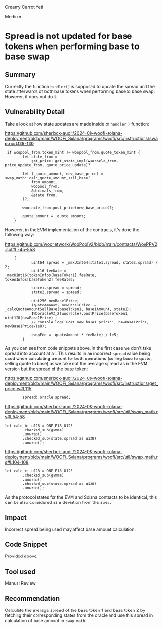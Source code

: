Creamy Carrot Yeti

Medium

# Spread is not updated for base tokens when performing base to base swap

## Summary

Currently the function `handler()` is supposed to update the spread and the state afterwards of both base tokens when performing base to base swap. However, it does not do it.

## Vulnerability Detail

Take a look at how state updates are made inside of `handler()` function:

https://github.com/sherlock-audit/2024-08-woofi-solana-deployment/blob/main/WOOFi_Solana/programs/woofi/src/instructions/swap.rs#L135-139
```solidity
 if woopool_from.token_mint != woopool_from.quote_token_mint {
        let state_from =
            get_price::get_state_impl(wooracle_from, price_update_from, quote_price_update)?;

        let (_quote_amount, new_base_price) = swap_math::calc_quote_amount_sell_base(
            from_amount,
            woopool_from,
            &decimals_from,
            &state_from,
        )?;

        wooracle_from.post_price(new_base_price)?;

        quote_amount = _quote_amount;
    }
```

However, in the EVM implementation of the contracts, it's done the following way:

https://github.com/woonetwork/WooPoolV2/blob/main/contracts/WooPPV2.sol#L545-558
```solidity
    {
            uint64 spread = _maxUInt64(state1.spread, state2.spread) / 2;
            uint16 feeRate = _maxUInt16(tokenInfos[baseToken1].feeRate, tokenInfos[baseToken2].feeRate);

            state1.spread = spread;
            state2.spread = spread;

            uint256 newBase1Price;
            (quoteAmount, newBase1Price) = _calcQuoteAmountSellBase(baseToken1, base1Amount, state1);
            IWooracleV2_2(wooracle).postPrice(baseToken1, uint128(newBase1Price));
            // console.log('Post new base1 price:', newBase1Price, newBase1Price/1e8);

            swapFee = (quoteAmount * feeRate) / 1e5;
        }
```

As you can see from code snippets above, in the first case we don't take spread into account at all. This results in an incorrect `spread` value being used when calculating amount for both operations (selling base to quote, selling quote to base) as we take not the average spread as in the EVM version but the spread of the base token:

https://github.com/sherlock-audit/2024-08-woofi-solana-deployment/blob/main/WOOFi_Solana/programs/woofi/src/instructions/get_price.rs#L115
```solidity
        spread: oracle.spread;
```

https://github.com/sherlock-audit/2024-08-woofi-solana-deployment/blob/main/WOOFi_Solana/programs/woofi/src/util/swap_math.rs#L54-58
```solidity
let calc_b: u128 = ONE_E18_U128
        .checked_sub(gamma)
        .unwrap()
        .checked_sub(state.spread as u128)
        .unwrap();

```

https://github.com/sherlock-audit/2024-08-woofi-solana-deployment/blob/main/WOOFi_Solana/programs/woofi/src/util/swap_math.rs#L104-108

```solidity
let calc_c: u128 = ONE_E18_U128
        .checked_sub(gamma)
        .unwrap()
        .checked_sub(state.spread as u128)
        .unwrap();
```

As the protocol states for the EVM and Solana contracts to be identical, this can be also considered as a deviation from the spec.

## Impact

Incorrect spread being used may affect base amount calculation.

## Code Snippet

Provided above.

## Tool used

Manual Review

## Recommendation

Calculate the average spread of the base token 1 and base token 2 by fetching their corresponding states from the oracle and use this spread in calculation of base amount in `swap_math`.